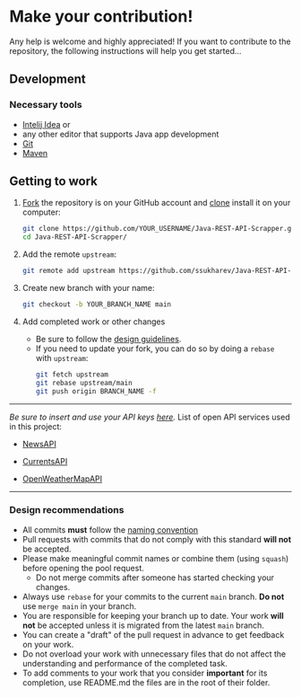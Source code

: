 # Make your contribution!

Any help is welcome and highly appreciated! If you want to contribute to the repository, the following instructions will help you get started...

## Development
### Necessary tools
- [Intelij Idea](https://www.jetbrains.com/idea/)
or 
- any other editor that supports Java app development
- [Git](https://git-scm.com/downloads)
- [Maven](https://maven.apache.org)

## Getting to work

1. [Fork](https://help.github.com/articles/fork-a-repo/) the repository is on your GitHub account and [clone](https://help.github.com/articles/cloning-a-repository/) install it on your computer:

    ```bash
    git clone https://github.com/YOUR_USERNAME/Java-REST-API-Scrapper.git
    cd Java-REST-API-Scrapper/
    ```
    
2. Add the remote `upstream`:

    ```bash
    git remote add upstream https://github.com/ssukharev/Java-REST-API-Scrapper
    ```
    
3. Create new branch with your name:

   ```bash
   git checkout -b YOUR_BRANCH_NAME main
   ```

4. Add completed work or other changes

    - Be sure to follow the [design guidelines](#contributing-code).
    - If you need to update your fork, you can do so by doing a `rebase` with `upstream`:
      ```bash
      git fetch upstream
      git rebase upstream/main
      git push origin BRANCH_NAME -f
      ```

---
*Be sure to insert and use your API keys [here](src/main/resources/apiKeys.txt).* List of open API services used in this project:

- [NewsAPI](https://newsapi.org)

- [CurrentsAPI](https://currentsapi.services/en)

- [OpenWeatherMapAPI](https://openweathermap.org)

---
   
### <a name="contributing-code"></a>Design recommendations
- All commits **must** follow the [naming convention](https://www.conventionalcommits.org/en/v1.0.0/)
- Pull requests with commits that do not comply with this standard **will not** be accepted.
- Please make meaningful commit names or combine them (using `squash`) before opening the pool request.
  - Do not merge commits after someone has started checking your changes.
- Always use `rebase` for your commits to the current `main` branch. **Do not** use `merge main` in your branch.
- You are responsible for keeping your branch up to date. Your work **will not** be accepted unless it is migrated from the latest `main` branch.
- You can create a "draft" of the pull request in advance to get feedback on your work.
- Do not overload your work with unnecessary files that do not affect the understanding and performance of the completed task.
- To add comments to your work that you consider **important** for its completion, use README.md the files are in the root of their folder.
